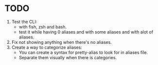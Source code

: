 # TODO

1. Test the CLI:
    - with fish, zsh and bash.
    - test it while having 0 aliases and with some aliases and with alot of aliases.
2. Fix not showing anything when there's no aliases.
3. Create a way to categorize aliases:
    - You can create a syntax for pretty-alias to look for in aliases file.
    - Separate them visually when there is categories.

